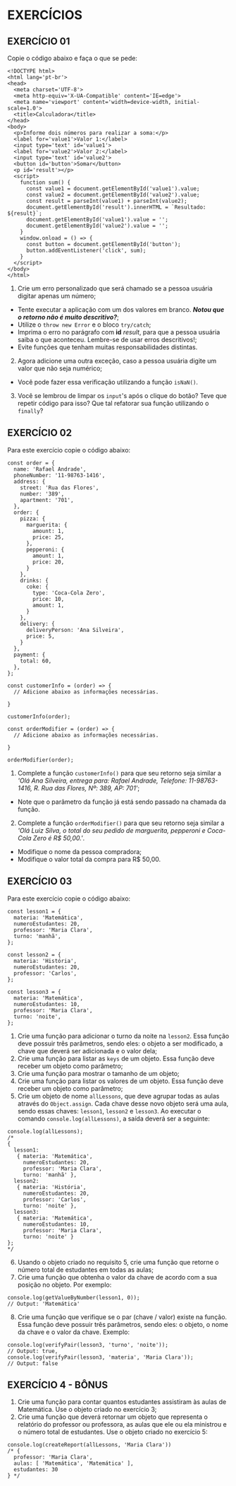 # EXERCÍCIOS

## EXERCÍCIO 01

Copie o código abaixo e faça o que se pede:

```
<!DOCTYPE html>
<html lang='pt-br'>
<head>
  <meta charset='UTF-8'>
  <meta http-equiv='X-UA-Compatible' content='IE=edge'>
  <meta name='viewport' content='width=device-width, initial-scale=1.0'>
  <title>Calculadora</title>
</head>
<body>
  <p>Informe dois números para realizar a soma:</p>
  <label for='value1'>Valor 1:</label>
  <input type='text' id='value1'>
  <label for='value2'>Valor 2:</label>
  <input type='text' id='value2'>
  <button id='button'>Somar</button>
  <p id='result'></p>
  <script>
    function sum() {
      const value1 = document.getElementById('value1').value;
      const value2 = document.getElementById('value2').value;
      const result = parseInt(value1) + parseInt(value2);
      document.getElementById('result').innerHTML = `Resultado: ${result}`;
      document.getElementById('value1').value = '';
      document.getElementById('value2').value = '';
    }
    window.onload = () => {
      const button = document.getElementById('button');
      button.addEventListener('click', sum);
    }
  </script>
</body>
</html>
```

1. Crie um erro personalizado que será chamado se a pessoa usuária digitar apenas um número;

- Tente executar a aplicação com um dos valores em branco. **_Notou que o retorno não é muito descritivo?_**;
- Utilize o `throw new Error` e o bloco `try/catch`;
- Imprima o erro no parágrafo com **id** _result_, para que a pessoa usuária saiba o que aconteceu. Lembre-se de usar erros descritivos!;
- Evite funções que tenham muitas responsabilidades distintas.

2. Agora adicione uma outra exceção, caso a pessoa usuária digite um valor que não seja numérico;

- Você pode fazer essa verificação utilizando a função `isNaN()`.

3. Você se lembrou de limpar os `input`'s após o clique do botão? Teve que repetir código para isso? Que tal refatorar sua função utilizando o `finally`?

## EXERCÍCIO 02

Para este exercício copie o código abaixo:

```
const order = {
  name: 'Rafael Andrade',
  phoneNumber: '11-98763-1416',
  address: {
    street: 'Rua das Flores',
    number: '389',
    apartment: '701',
  },
  order: {
    pizza: {
      marguerita: {
        amount: 1,
        price: 25,
      },
      pepperoni: {
        amount: 1,
        price: 20,
      }
    },
    drinks: {
      coke: {
        type: 'Coca-Cola Zero',
        price: 10,
        amount: 1,
      }
    },
    delivery: {
      deliveryPerson: 'Ana Silveira',
      price: 5,
    }
  },
  payment: {
    total: 60,
  },
};

const customerInfo = (order) => {
  // Adicione abaixo as informações necessárias.

}

customerInfo(order);

const orderModifier = (order) => {
  // Adicione abaixo as informações necessárias.

}

orderModifier(order);
```

1. Complete a função `customerInfo()` para que seu retorno seja similar a _'Olá Ana Silveira, entrega para: Rafael Andrade, Telefone: 11-98763-1416, R. Rua das Flores, Nº: 389, AP: 701'_;

- Note que o parâmetro da função já está sendo passado na chamada da função.

2. Complete a função `orderModifier()` para que seu retorno seja similar a _'Olá Luiz Silva, o total do seu pedido de marguerita, pepperoni e Coca-Cola Zero é R$ 50,00.'_.

- Modifique o nome da pessoa compradora;
- Modifique o valor total da compra para R$ 50,00.

## EXERCÍCIO 03

Para este exercício copie o código abaixo:

```
const lesson1 = {
  materia: 'Matemática',
  numeroEstudantes: 20,
  professor: 'Maria Clara',
  turno: 'manhã',
};

const lesson2 = {
  materia: 'História',
  numeroEstudantes: 20,
  professor: 'Carlos',
};

const lesson3 = {
  materia: 'Matemática',
  numeroEstudantes: 10,
  professor: 'Maria Clara',
  turno: 'noite',
};
```

1. Crie uma função para adicionar o turno da noite na `lesson2`. Essa função deve possuir três parâmetros, sendo eles: o objeto a ser modificado, a chave que deverá ser adicionada e o valor dela;
2. Crie uma função para listar as `keys` de um objeto. Essa função deve receber um objeto como parâmetro;
3. Crie uma função para mostrar o tamanho de um objeto;
4. Crie uma função para listar os valores de um objeto. Essa função deve receber um objeto como parâmetro;
5. Crie um objeto de nome `allLessons`, que deve agrupar todas as aulas através do `Object.assign`. Cada chave desse novo objeto será uma aula, sendo essas chaves: `lesson1`, `lesson2` e `lesson3`. Ao executar o comando `console.log(allLessons)`, a saída deverá ser a seguinte:

```
console.log(allLessons);
/*
{
  lesson1:
   { materia: 'Matemática',
     numeroEstudantes: 20,
     professor: 'Maria Clara',
     turno: 'manhã' },
  lesson2:
   { materia: 'História',
     numeroEstudantes: 20,
     professor: 'Carlos',
     turno: 'noite' },
  lesson3:
   { materia: 'Matemática',
     numeroEstudantes: 10,
     professor: 'Maria Clara',
     turno: 'noite' }
};
*/
```

6. Usando o objeto criado no requisito 5, crie uma função que retorne o número total de estudantes em todas as aulas;
7. Crie uma função que obtenha o valor da chave de acordo com a sua posição no objeto. Por exemplo:

```
console.log(getValueByNumber(lesson1, 0));
// Output: 'Matemática'
```

8. Crie uma função que verifique se o par (chave / valor) existe na função. Essa função deve possuir três parâmetros, sendo eles: o objeto, o nome da chave e o valor da chave. Exemplo:

```
console.log(verifyPair(lesson3, 'turno', 'noite'));
// Output: true,
console.log(verifyPair(lesson3, 'materia', 'Maria Clara'));
// Output: false
```

## EXERCÍCIO 4 - BÔNUS

1. Crie uma função para contar quantos estudantes assistiram às aulas de Matemática. Use o objeto criado no exercício 3;
2. Crie uma função que deverá retornar um objeto que representa o relatório do professor ou professora, as aulas que ele ou ela ministrou e o número total de estudantes. Use o objeto criado no exercício 5:

```
console.log(createReport(allLessons, 'Maria Clara'))
/* {
  professor: 'Maria Clara',
  aulas: [ 'Matemática', 'Matemática' ],
  estudantes: 30
} */
```
